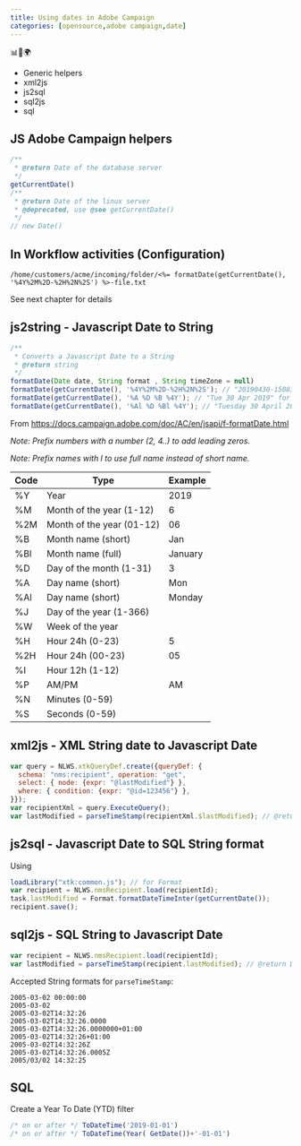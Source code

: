 ```yaml
---
title: Using dates in Adobe Campaign
categories: [opensource,adobe campaign,date]
---
```


<p class="text-center">📊📧🌍</p>
<!--more-->

- Generic helpers
- xml2js
- js2sql
- sql2js
- sql

## JS Adobe Campaign helpers
```js
/**
 * @return Date of the database server
 */
getCurrentDate()
/**
 * @return Date of the linux server
 * @deprecated, use @see getCurrentDate()
 */
// new Date()
```

## In Workflow activities (Configuration)
```console
/home/customers/acme/incoming/folder/<%= formatDate(getCurrentDate(), '%4Y%2M%2D-%2H%2N%2S') %>-file.txt
```
See next chapter for details

## js2string - Javascript Date to String
```js
/**
 * Converts a Javascript Date to a String
 * @return string
 */
formatDate(Date date, String format , String timeZone = null)
formatDate(getCurrentDate(), '%4Y%2M%2D-%2H%2N%2S'); // "20190430-150837" for folder names
formatDate(getCurrentDate(), '%A %D %B %4Y'); // "Tue 30 Apr 2019" for technical emails
formatDate(getCurrentDate(), '%Al %D %Bl %4Y'); // "Tuesday 30 April 2019" for marketing emails
```
From https://docs.campaign.adobe.com/doc/AC/en/jsapi/f-formatDate.html

*Note: Prefix numbers with a number (2, 4..) to add leading zeros.*

*Note: Prefix names with l to use full name instead of short name.*

| Code | Type | Example |
|-|-|-|
| %Y | Year | 2019 |
| %M | Month of the year (1-12) | 6 |
| %2M | Month of the year (01-12) | 06 |
| %B | Month name (short) | Jan |
| %Bl | Month name (full) | January |
| %D | Day of the month (1-31) | 3 |
| %A | Day name (short) | Mon |
| %Al | Day name (short) | Monday |
| %J | Day of the year (1-366) | |
| %W | Week of the year | |
| %H | Hour 24h (0-23) | 5 |
| %2H | Hour 24h (00-23) | 05 |
| %I | Hour 12h (1-12) | |
| %P | AM/PM | AM |
| %N | Minutes (0-59) | |
| %S | Seconds (0-59) | |

## xml2js - XML String date to Javascript Date
```js
var query = NLWS.xtkQueryDef.create({queryDef: {
  schema: "nms:recipient", operation: "get", 
  select: { node: {expr: "@lastModified"} }, 
  where: { condition: {expr: "@id=123456"} },
}});
var recipientXml = query.ExecuteQuery();
var lastModified = parseTimeStamp(recipientXml.$lastModified); // @return Date
```

## js2sql - Javascript Date to SQL String format
Using 

```js
loadLibrary("xtk:common.js"); // for Format
var recipient = NLWS.nmsRecipient.load(recipientId);
task.lastModified = Format.formatDateTimeInter(getCurrentDate());
recipient.save();
```

## sql2js - SQL String to Javascript Date
```js
var recipient = NLWS.nmsRecipient.load(recipientId);
var lastModified = parseTimeStamp(recipient.lastModified); // @return Date
```

Accepted String formats for `parseTimeStamp`:
```console
2005-03-02 00:00:00
2005-03-02
2005-03-02T14:32:26
2005-03-02T14:32:26.0000
2005-03-02T14:32:26.0000000+01:00
2005-03-02T14:32:26+01:00
2005-03-02T14:32:26Z
2005-03-02T14:32:26.0005Z
2005/03/02 14:32:25
```

## SQL
Create a Year To Date (YTD) filter
```js
/* on or after */ ToDateTime('2019-01-01')
/* on or after */ ToDateTime(Year( GetDate())+'-01-01')
```

